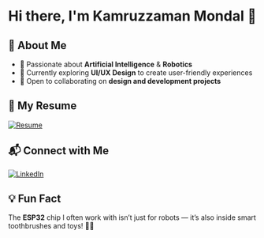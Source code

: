 # Hi there, I'm Kamruzzaman Mondal 👋

## 🚀 About Me
- 🤖 Passionate about **Artificial Intelligence** & **Robotics**  
- 🎨 Currently exploring **UI/UX Design** to create user-friendly experiences  
- 🤝 Open to collaborating on **design and development projects**  

## 📄 My Resume
[![Resume](https://img.shields.io/badge/Download-Resume-green)](https://github.com/kamru03/kamru03/raw/refs/heads/main/resumeofficial.docx)

## 📬 Connect with Me
[![LinkedIn](https://img.shields.io/badge/LinkedIn-Connect-blue)](https://www.linkedin.com/in/kamruzzaman-mondal-34a500319/)

## 💡 Fun Fact
The **ESP32** chip I often work with isn’t just for robots — it’s also inside smart toothbrushes and toys! 🦷🤖


<!---
kamru03/kamru03 is a ✨ special ✨ repository because its `README.md` (this file) appears on your GitHub profile.
You can click the Preview link to take a look at your changes.
--->
